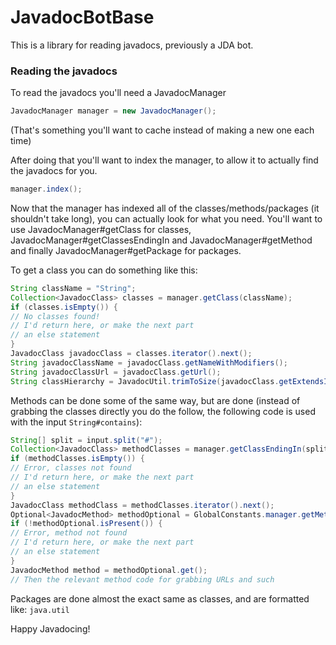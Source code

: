 # JavadocBotBase

This is a library for reading javadocs, previously a JDA bot.


### Reading the javadocs

To read the javadocs you'll need a JavadocManager

```java
JavadocManager manager = new JavadocManager();
```

(That's something you'll want to cache instead of making a new one each time)

After doing that you'll want to index the manager, to allow it to actually find the javadocs for you.

```java
manager.index();
```

Now that the manager has indexed all of the classes/methods/packages (it shouldn't take long), you can actually look for what you need. You'll want to use JavadocManager#getClass for classes, JavadocManager#getClassesEndingIn and JavadocManager#getMethod and finally JavadocManager#getPackage for packages.

To get a class you can do something like this:
```java
String className = "String";
Collection<JavadocClass> classes = manager.getClass(className);
if (classes.isEmpty()) {
// No classes found!
// I'd return here, or make the next part
// an else statement
}
JavadocClass javadocClass = classes.iterator().next();
String javadocClassName = javadocClass.getNameWithModifiers();
String javadocClassUrl = javadocClass.getUrl();
String classHierarchy = JavadocUtil.trimToSize(javadocClass.getExtendsImplements(), 1024);String classDescription = JavadocUtil.trimToSize(javadocClass.getDescription(), 1024);
```

Methods can be done some of the same way, but are done (instead of grabbing the classes directly you do the follow, the following code is used with the input `String#contains`):

```java
String[] split = input.split("#");
Collection<JavadocClass> methodClasses = manager.getClassEndingIn(split[0]);
if (methodClasses.isEmpty()) {
// Error, classes not found
// I'd return here, or make the next part
// an else statement
}
JavadocClass methodClass = methodClasses.iterator().next();
Optional<JavadocMethod> methodOptional = GlobalConstants.manager.getMethod(methodClass, split[1]);
if (!methodOptional.isPresent()) {
// Error, method not found
// I'd return here, or make the next part
// an else statement
}
JavadocMethod method = methodOptional.get();
// Then the relevant method code for grabbing URLs and such
```

Packages are done almost the exact same as classes, and are formatted like: `java.util`

Happy Javadocing!
